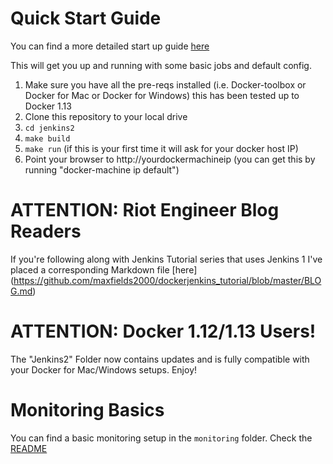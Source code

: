 # Quick Start Guide

You can find a more detailed start up guide [here](https://github.com/maxfields2000/dockerjenkins_tutorial/blob/master/jenkins2/README.md)

This will get you up and running with some basic jobs and default config.

1. Make sure you have all the pre-reqs installed (i.e. Docker-toolbox or Docker for Mac or Docker for Windows) this has been tested up to Docker 1.13
2. Clone this repository to your local drive
3. `cd jenkins2` 
 1. `make build`
 2. `make run` (if this is your first time it will ask for your docker host IP)
4. Point your browser to http://yourdockermachineip (you can get this by running "docker-machine ip default")

# ATTENTION: Riot Engineer Blog Readers

If you're following along with Jenkins Tutorial series that uses Jenkins 1 I've placed a corresponding Markdown file [here]
(https://github.com/maxfields2000/dockerjenkins_tutorial/blob/master/BLOG.md)


# ATTENTION: Docker 1.12/1.13 Users!

The "Jenkins2" Folder now contains updates and is fully compatible with your Docker for Mac/Windows setups. Enjoy!

# Monitoring Basics

You can find a basic monitoring setup in the `monitoring` folder. Check the [README](https://github.com/maxfields2000/dockerjenkins_tutorial/blob/master/monitoring/README.md)





